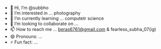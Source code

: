 - 👋 Hi, I’m @subbho
- 👀 I’m interested in ... photography
- 🌱 I’m currently learning ... computetr science
- 💞️ I’m looking to collaborate on ...
- 📫 How to reach me ... beras6761@gmail.com & fearless_subha_07(ig)
- 😄 Pronouns: ...
- ⚡ Fun fact: ...

<!---
subbho/subbho is a ✨ special ✨ repository because its `README.md` (this file) appears on your GitHub profile.
You can click the Preview link to take a look at your changes.
--->
